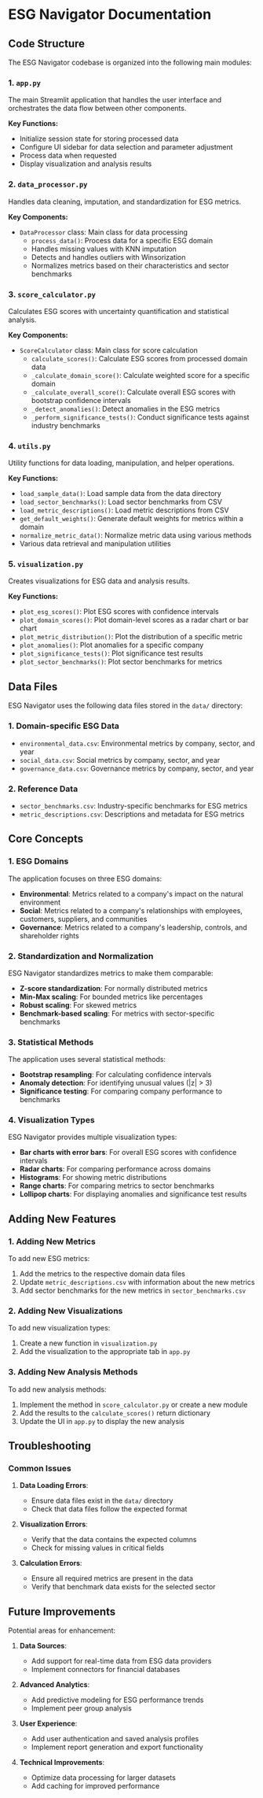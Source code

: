 # ESG Navigator Documentation

## Code Structure

The ESG Navigator codebase is organized into the following main modules:

### 1. `app.py`

The main Streamlit application that handles the user interface and orchestrates the data flow between other components.

**Key Functions:**
- Initialize session state for storing processed data
- Configure UI sidebar for data selection and parameter adjustment
- Process data when requested
- Display visualization and analysis results

### 2. `data_processor.py`

Handles data cleaning, imputation, and standardization for ESG metrics.

**Key Components:**
- `DataProcessor` class: Main class for data processing
  - `process_data()`: Process data for a specific ESG domain
  - Handles missing values with KNN imputation
  - Detects and handles outliers with Winsorization
  - Normalizes metrics based on their characteristics and sector benchmarks

### 3. `score_calculator.py`

Calculates ESG scores with uncertainty quantification and statistical analysis.

**Key Components:**
- `ScoreCalculator` class: Main class for score calculation
  - `calculate_scores()`: Calculate ESG scores from processed domain data
  - `_calculate_domain_score()`: Calculate weighted score for a specific domain
  - `_calculate_overall_score()`: Calculate overall ESG scores with bootstrap confidence intervals
  - `_detect_anomalies()`: Detect anomalies in the ESG metrics
  - `_perform_significance_tests()`: Conduct significance tests against industry benchmarks

### 4. `utils.py`

Utility functions for data loading, manipulation, and helper operations.

**Key Functions:**
- `load_sample_data()`: Load sample data from the data directory
- `load_sector_benchmarks()`: Load sector benchmarks from CSV
- `load_metric_descriptions()`: Load metric descriptions from CSV
- `get_default_weights()`: Generate default weights for metrics within a domain
- `normalize_metric_data()`: Normalize metric data using various methods
- Various data retrieval and manipulation utilities

### 5. `visualization.py`

Creates visualizations for ESG data and analysis results.

**Key Functions:**
- `plot_esg_scores()`: Plot ESG scores with confidence intervals
- `plot_domain_scores()`: Plot domain-level scores as a radar chart or bar chart
- `plot_metric_distribution()`: Plot the distribution of a specific metric
- `plot_anomalies()`: Plot anomalies for a specific company
- `plot_significance_tests()`: Plot significance test results
- `plot_sector_benchmarks()`: Plot sector benchmarks for metrics

## Data Files

ESG Navigator uses the following data files stored in the `data/` directory:

### 1. Domain-specific ESG Data
- `environmental_data.csv`: Environmental metrics by company, sector, and year
- `social_data.csv`: Social metrics by company, sector, and year
- `governance_data.csv`: Governance metrics by company, sector, and year

### 2. Reference Data
- `sector_benchmarks.csv`: Industry-specific benchmarks for ESG metrics
- `metric_descriptions.csv`: Descriptions and metadata for ESG metrics

## Core Concepts

### 1. ESG Domains

The application focuses on three ESG domains:

- **Environmental**: Metrics related to a company's impact on the natural environment
- **Social**: Metrics related to a company's relationships with employees, customers, suppliers, and communities
- **Governance**: Metrics related to a company's leadership, controls, and shareholder rights

### 2. Standardization and Normalization

ESG Navigator standardizes metrics to make them comparable:

- **Z-score standardization**: For normally distributed metrics
- **Min-Max scaling**: For bounded metrics like percentages
- **Robust scaling**: For skewed metrics
- **Benchmark-based scaling**: For metrics with sector-specific benchmarks

### 3. Statistical Methods

The application uses several statistical methods:

- **Bootstrap resampling**: For calculating confidence intervals
- **Anomaly detection**: For identifying unusual values (|z| > 3)
- **Significance testing**: For comparing company performance to benchmarks

### 4. Visualization Types

ESG Navigator provides multiple visualization types:

- **Bar charts with error bars**: For overall ESG scores with confidence intervals
- **Radar charts**: For comparing performance across domains
- **Histograms**: For showing metric distributions
- **Range charts**: For comparing metrics to sector benchmarks
- **Lollipop charts**: For displaying anomalies and significance test results

## Adding New Features

### 1. Adding New Metrics

To add new ESG metrics:

1. Add the metrics to the respective domain data files
2. Update `metric_descriptions.csv` with information about the new metrics
3. Add sector benchmarks for the new metrics in `sector_benchmarks.csv`

### 2. Adding New Visualizations

To add new visualization types:

1. Create a new function in `visualization.py`
2. Add the visualization to the appropriate tab in `app.py`

### 3. Adding New Analysis Methods

To add new analysis methods:

1. Implement the method in `score_calculator.py` or create a new module
2. Add the results to the `calculate_scores()` return dictionary
3. Update the UI in `app.py` to display the new analysis

## Troubleshooting

### Common Issues

1. **Data Loading Errors**:
   - Ensure data files exist in the `data/` directory
   - Check that data files follow the expected format

2. **Visualization Errors**:
   - Verify that the data contains the expected columns
   - Check for missing values in critical fields

3. **Calculation Errors**:
   - Ensure all required metrics are present in the data
   - Verify that benchmark data exists for the selected sector

## Future Improvements

Potential areas for enhancement:

1. **Data Sources**:
   - Add support for real-time data from ESG data providers
   - Implement connectors for financial databases

2. **Advanced Analytics**:
   - Add predictive modeling for ESG performance trends
   - Implement peer group analysis

3. **User Experience**:
   - Add user authentication and saved analysis profiles
   - Implement report generation and export functionality

4. **Technical Improvements**:
   - Optimize data processing for larger datasets
   - Add caching for improved performance